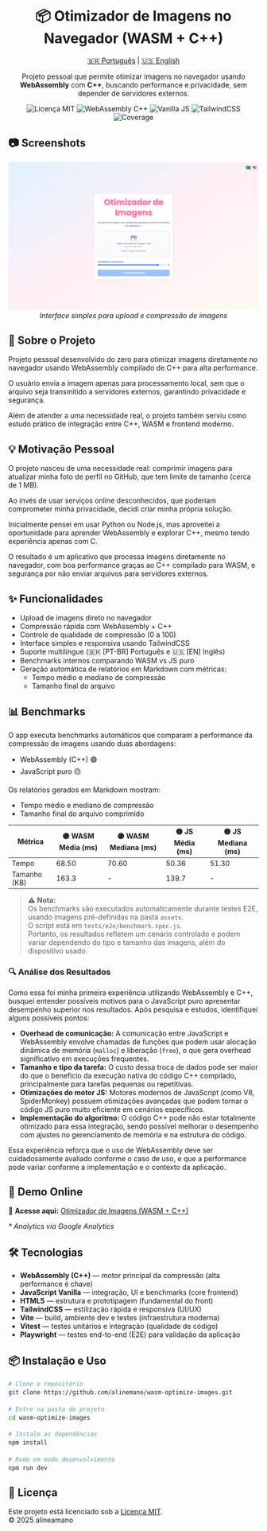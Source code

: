 <h1 align="center">📦 Otimizador de Imagens no Navegador (WASM + C++)</h1>

<p align="center">
  <a href="README.pt-br.md">🇧🇷 Português</a> | <a href="README.md">🇺🇸 English</a>
</p>

<p align="center">
  Projeto pessoal que permite otimizar imagens no navegador usando <strong>WebAssembly</strong> com <strong>C++</strong>, buscando performance e privacidade, sem depender de servidores externos.
</p>

<p align="center">
  <img src="https://img.shields.io/github/license/alineamano/wasm-optimize-images" alt="Licença MIT">
  <img src="https://img.shields.io/badge/WebAssembly-C++-purple" alt="WebAssembly C++">
  <img src="https://img.shields.io/badge/JavaScript-Vanilla-yellow" alt="Vanilla JS">
  <img src="https://img.shields.io/badge/TailwindCSS-CSS-blue" alt="TailwindCSS">
  <img src="https://img.shields.io/badge/Coverage-64%25-yellow" alt="Coverage">
</p>


## 📷 Screenshots

<p align="center">
  <img src="./assets/app-screenshot.png" alt="Screenshot da aplicação" width="600">
  <br>
  <em>Interface simples para upload e compressão de imagens</em>
</p>


## 📖 Sobre o Projeto
<!-- Projeto pessoal criado para otimizar imagens diretamente no navegador usando WebAssembly compilado de C++ para alta performance. Todo o processamento é feito localmente no navegador, sem enviar arquivos para servidores, garantindo privacidade e segurança. -->

Projeto pessoal desenvolvido do zero para otimizar imagens diretamente no navegador usando WebAssembly compilado de C++ para alta performance. 

O usuário envia a imagem apenas para processamento local, sem que o arquivo seja transmitido a servidores externos, garantindo privacidade e segurança. 

Além de atender a uma necessidade real, o projeto também serviu como estudo prático de integração entre C++, WASM e frontend moderno.


## 💡 Motivação Pessoal
<!-- O projeto nasceu de uma necessidade pessoal: eu precisava comprimir imagens para atualizar minha foto de perfil do GitHub, que tem limite de tamanho (~1MB).  
Ao invés de usar sites desconhecidos, que poderiam comprometer minha privacidade, resolvi criar minha própria ferramenta de compressão.

Inicialmente cogitei usar Python ou Node.js para essa tarefa, mas aproveitei para estudar WebAssembly e experimentar C++ — apesar de já ter experiência somente com C.  
O resultado é um aplicativo rápido, seguro, que roda 100% no navegador, sem backend. -->

O projeto nasceu de uma necessidade real: comprimir imagens para atualizar minha foto de perfil no GitHub, que tem limite de tamanho (cerca de 1 MB).

Ao invés de usar serviços online desconhecidos, que poderiam comprometer minha privacidade, decidi criar minha própria solução.

Inicialmente pensei em usar Python ou Node.js, mas aproveitei a oportunidade para aprender WebAssembly e explorar C++, mesmo tendo experiência apenas com C.

O resultado é um aplicativo que processa imagens diretamente no navegador, com boa performance graças ao C++ compilado para WASM, e segurança por não enviar arquivos para servidores externos.


## ✨ Funcionalidades
- Upload de imagens direto no navegador
- Compressão rápida com WebAssembly + C++
- Controle de qualidade de compressão (0 a 100)
- Interface simples e responsiva usando TailwindCSS
- Suporte multilíngue (🇧🇷 [PT-BR] Português e 🇺🇸 [EN] Inglês)
- Benchmarks internos comparando WASM vs JS puro
- Geração automática de relatórios em Markdown com métricas:
  - Tempo médio e mediano de compressão
  - Tamanho final do arquivo


## 📊 Benchmarks

O app executa benchmarks automáticos que comparam a performance da compressão de imagens usando duas abordagens:

- WebAssembly (C++) 🟣  
- JavaScript puro 🟡

Os relatórios gerados em Markdown mostram:

- Tempo médio e mediano de compressão  
- Tamanho final do arquivo comprimido  

| Métrica      | 🟣 WASM Média (ms) | 🟣 WASM Mediana (ms) | 🟡 JS Média (ms) | 🟡 JS Mediana (ms) |
|--------------|-------------------|---------------------|-----------------|-------------------|
| Tempo        | 68.50             | 70.60               | 50.36           | 51.30             |
| Tamanho (KB) | 163.3             | -                   | 139.7           | -                 |

> ⚠️ **Nota:**  
> Os benchmarks são executados automaticamente durante testes E2E, usando imagens pré-definidas na pasta `assets`.  
> O script está em `tests/e2e/benchmark.spec.js`.  
> Portanto, os resultados refletem um cenário controlado e podem variar dependendo do tipo e tamanho das imagens, além do dispositivo usado.

### 🔍 Análise dos Resultados

Como essa foi minha primeira experiência utilizando WebAssembly e C++, busquei entender possíveis motivos para o JavaScript puro apresentar desempenho superior nos resultados. Após pesquisa e estudos, identifiquei alguns possíveis pontos:

- **Overhead de comunicação:** A comunicação entre JavaScript e WebAssembly envolve chamadas de funções que podem usar alocação dinâmica de memória (`malloc`) e liberação (`free`), o que gera overhead significativo em execuções frequentes.
- **Tamanho e tipo da tarefa:** O custo dessa troca de dados pode ser maior do que o benefício da execução nativa do código C++ compilado, principalmente para tarefas pequenas ou repetitivas.
- **Otimizações do motor JS:** Motores modernos de JavaScript (como V8, SpiderMonkey) possuem otimizações avançadas que podem tornar o código JS puro muito eficiente em cenários específicos.
- **Implementação do algoritmo:** O código C++ pode não estar totalmente otimizado para essa integração, sendo possível melhorar o desempenho com ajustes no gerenciamento de memória e na estrutura do código.

Essa experiência reforça que o uso de WebAssembly deve ser cuidadosamente avaliado conforme o caso de uso, e que a performance pode variar conforme a implementação e o contexto da aplicação.


## 🚀 Demo Online
🔗 **Acesse aqui:** [Otimizador de Imagens (WASM + C++)](https://alineamano.github.io/wasm-optimize-images/)  

<p>
  <em>* Analytics via Google Analytics</em>
</p>


## 🛠 Tecnologias

- **WebAssembly (C++)** — motor principal da compressão (alta performance é chave)  
- **JavaScript Vanilla** — integração, UI e benchmarks (core frontend)  
- **HTML5** — estrutura e prototipagem (fundamental do front)  
- **TailwindCSS** — estilização rápida e responsiva (UI/UX)  
- **Vite** — build, ambiente dev e testes (infraestrutura moderna)  
- **Vitest** — testes unitários e integração (qualidade de código)  
- **Playwright** — testes end-to-end (E2E) para validação da aplicação  


## 📦 Instalação e Uso

```bash
# Clone o repositório
git clone https://github.com/alinemano/wasm-optimize-images.git

# Entre na pasta do projeto
cd wasm-optimize-images

# Instale as dependências
npm install

# Rode em modo desenvolvimento
npm run dev
```


## 📄 Licença

Este projeto está licenciado sob a [Licença MIT](https://opensource.org/licenses/MIT).  
© 2025 alineamano
